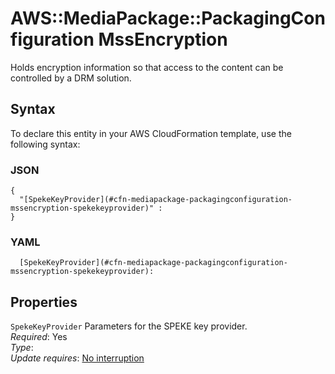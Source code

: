 # AWS::MediaPackage::PackagingConfiguration MssEncryption<a name="aws-properties-mediapackage-packagingconfiguration-mssencryption"></a>

Holds encryption information so that access to the content can be controlled by a DRM solution\.

## Syntax<a name="aws-properties-mediapackage-packagingconfiguration-mssencryption-syntax"></a>

To declare this entity in your AWS CloudFormation template, use the following syntax:

### JSON<a name="aws-properties-mediapackage-packagingconfiguration-mssencryption-syntax.json"></a>

```
{
  "[SpekeKeyProvider](#cfn-mediapackage-packagingconfiguration-mssencryption-spekekeyprovider)" : 
}
```

### YAML<a name="aws-properties-mediapackage-packagingconfiguration-mssencryption-syntax.yaml"></a>

```
  [SpekeKeyProvider](#cfn-mediapackage-packagingconfiguration-mssencryption-spekekeyprovider): 
```

## Properties<a name="aws-properties-mediapackage-packagingconfiguration-mssencryption-properties"></a>

`SpekeKeyProvider`  <a name="cfn-mediapackage-packagingconfiguration-mssencryption-spekekeyprovider"></a>
Parameters for the SPEKE key provider\.  
*Required*: Yes  
*Type*:   
*Update requires*: [No interruption](https://docs.aws.amazon.com/AWSCloudFormation/latest/UserGuide/using-cfn-updating-stacks-update-behaviors.html#update-no-interrupt)